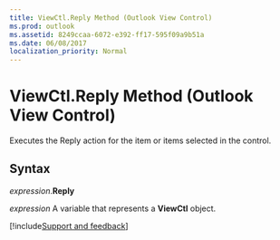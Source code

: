 ```yaml
---
title: ViewCtl.Reply Method (Outlook View Control)
ms.prod: outlook
ms.assetid: 8249ccaa-6072-e392-ff17-595f09a9b51a
ms.date: 06/08/2017
localization_priority: Normal
---
```



# ViewCtl.Reply Method (Outlook View Control)

Executes the Reply action for the item or items selected in the control.


## Syntax

_expression_.**Reply**

_expression_ A variable that represents a  **ViewCtl** object.

[!include[Support and feedback](~/includes/feedback-boilerplate.md)]